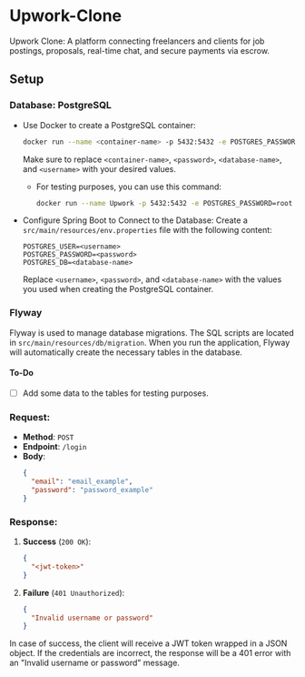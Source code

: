 # Upwork-Clone
Upwork Clone: A platform connecting freelancers and clients for job postings, proposals, real-time chat, and secure payments via escrow.

## Setup
### Database: PostgreSQL
- Use Docker to create a PostgreSQL container:
    ```bash
    docker run --name <container-name> -p 5432:5432 -e POSTGRES_PASSWORD=<password> -e POSTGRES_DB=<database-name> -e POSTGRES_USER=<username> -d postgres
    ```
  Make sure to replace `<container-name>`, `<password>`, `<database-name>`, and `<username>` with your desired values.
  - For testing purposes, you can use this command:
    ```bash
    docker run --name Upwork -p 5432:5432 -e POSTGRES_PASSWORD=root -e POSTGRES_DB=upwork -e POSTGRES_USER=postgres -d postgres
    ```

- Configure Spring Boot to Connect to the Database:
   Create a `src/main/resources/env.properties` file with the following content:
    ```properties
   POSTGRES_USER=<username>
   POSTGRES_PASSWORD=<password>
   POSTGRES_DB=<database-name>
    ```
    Replace `<username>`, `<password>`, and `<database-name>` with the values you used when creating the PostgreSQL container.

### Flyway
Flyway is used to manage database migrations. The SQL scripts are located in `src/main/resources/db/migration`.
When you run the application, Flyway will automatically create the necessary tables in the database.
#### To-Do
- [ ] Add some data to the tables for testing purposes.

### Request:
- **Method**: `POST`
- **Endpoint**: `/login`
- **Body**:
   ```json
   {
     "email": "email_example",
     "password": "password_example"
   }
   ```

### Response:

1. **Success** (`200 OK`):
   ```json
   {
     "<jwt-token>"
   }
   ```

2. **Failure** (`401 Unauthorized`):
   ```json
   {
     "Invalid username or password"
   }
   ``` 

In case of success, the client will receive a JWT token wrapped in a JSON object. If the credentials are incorrect, the response will be a 401 error with an "Invalid username or password" message.
